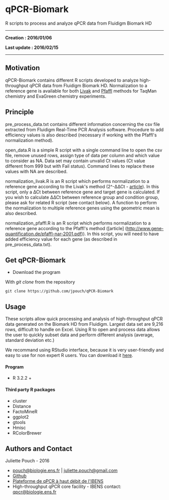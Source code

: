 # qPCR-Biomark
R scripts to process and analyze qPCR data from Fluidigm Biomark HD

---

**Creation : 2016/01/06**

**Last update : 2016/02/15**

---

## Motivation

qPCR-Biomark contains different R scripts developed to analyze high-throughput qPCR data from Fluidigm Biomark HD.
Normalization to a reference gene is available for both [Livak](http://www.gene-quantification.de/livak-2001.pdf) and [Pfaffl](http://www.gene-quantification.de/pfaffl-nar-2001.pdf) methods for TaqMan chemistry and EvaGreen chemistry experiments.


## Principle

pre_process_data.txt contains different information concerning the csv file extracted from Fluidigm Real-Time PCR Analysis software. Procedure to add efficiency values is also described (necessary if working with the Pfaffl's normalization method).

open_data.R is a simple R script with a single command line to open the csv file, remove unused rows, assign type of data per column and which value to consider as NA. Data set may contain unvalid Ct values (Ct value different from 999 but with Fail status). Command lines to replace these values with NA are described.

normalization_livak.R is an R script which performs normalization to a reference gene according to the Livak's method (2^-∆∆Ct - [article](http://www.gene-quantification.de/livak-2001.pdf)). In this script, only a ∆Ct between reference gene and target gene is calculated. If you wish to calculate ∆∆Ct between reference group and condition group, please ask for related R script (see contact below).
A function to perform the normalization to multiple reference genes using the geometric mean is also described.

normalization_pfaffl.R is an R script which performs normalization to a reference gene according to the Pfaffl's method ([article] (http://www.gene-quantification.de/pfaffl-nar-2001.pdf)). In this script, you will need to have added efficiency value for each gene (as described in pre_process_data.txt).

## Get qPCR-Biomark

* Download the program

With *git clone* from the repository
 
```	git clone https://github.com/jpouch/qPCR-Biomark ```


## Usage

These scripts allow quick processing and analysis of high-throughput qPCR data generated on the Biomark HD from Fluidigm.
Largest data set are 9,216 rows, difficult to handle on Excel.
Using R to open and process data allows the user to quickly subset data and perform different analysis (average, standard deviation etc.)

We recommand using RStudio interface, because it is very user-friendly and easy to use for non expert R users.
You can download it [here](https://www.rstudio.com/products/rstudio/download/).

#### Program

* R 3.2.2 +

#### Third party R packages

* cluster
* Distance
* FactoMineR
* ggplot2
* gtools
* Hmisc
* RColorBrewer

## Authors and Contact

Juliette Pouch - 2016
* <pouch@biologie.ens.fr> | <juliette.pouch@gmail.com>
* [Github](https://github.com/jpouch)
* [Plateforme de qPCR à haut débit de l'IBENS](http://www.ibens.ens.fr/spip.php?rubrique46)
* High-throughput qPCR core facility - IBENS contact: <qpcr@biologie.ens.fr>
